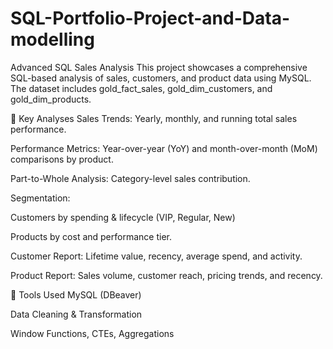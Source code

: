 # SQL-Portfolio-Project-and-Data-modelling

Advanced SQL Sales Analysis
This project showcases a comprehensive SQL-based analysis of sales, customers, and product data using MySQL. The dataset includes gold_fact_sales, gold_dim_customers, and gold_dim_products.

🧩 Key Analyses
Sales Trends: Yearly, monthly, and running total sales performance.

Performance Metrics: Year-over-year (YoY) and month-over-month (MoM) comparisons by product.

Part-to-Whole Analysis: Category-level sales contribution.

Segmentation:

Customers by spending & lifecycle (VIP, Regular, New)

Products by cost and performance tier.

Customer Report: Lifetime value, recency, average spend, and activity.

Product Report: Sales volume, customer reach, pricing trends, and recency.


🚀 Tools Used
MySQL (DBeaver)

Data Cleaning & Transformation

Window Functions, CTEs, Aggregations

